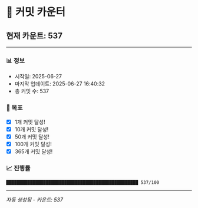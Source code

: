 # 🔢 커밋 카운터

## 현재 카운트: 537

---

### 📊 정보
- 시작일: 2025-06-27
- 마지막 업데이트: 2025-06-27 16:40:32
- 총 커밋 수: 537

### 🎯 목표
- [x] 1개 커밋 달성!
- [x] 10개 커밋 달성!
- [x] 50개 커밋 달성!
- [x] 100개 커밋 달성!
- [x] 365개 커밋 달성!

### 📈 진행률
```
██████████████████████████████████████████████████ 537/100
```

---
*자동 생성됨 - 카운트: 537*
